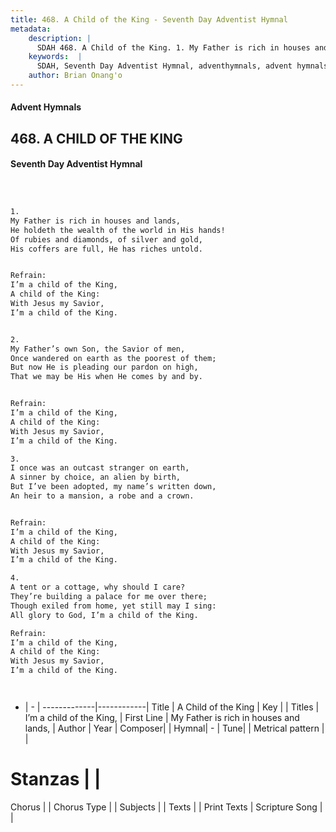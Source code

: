 ```yaml
---
title: 468. A Child of the King - Seventh Day Adventist Hymnal
metadata:
    description: |
      SDAH 468. A Child of the King. 1. My Father is rich in houses and lands, He holdeth the wealth of the world in His hands! Of rubies and diamonds, of silver and gold, His coffers are full, He has riches untold. 
    keywords:  |
      SDAH, Seventh Day Adventist Hymnal, adventhymnals, advent hymnals, A Child of the King, My Father is rich in houses and lands, ,I’m a child of the King,
    author: Brian Onang'o
---
```


#### Advent Hymnals
## 468. A CHILD OF THE KING
#### Seventh Day Adventist Hymnal

```txt



1.
My Father is rich in houses and lands,
He holdeth the wealth of the world in His hands!
Of rubies and diamonds, of silver and gold,
His coffers are full, He has riches untold.


Refrain:
I’m a child of the King,
A child of the King:
With Jesus my Savior,
I’m a child of the King.


2.
My Father’s own Son, the Savior of men,
Once wandered on earth as the poorest of them;
But now He is pleading our pardon on high,
That we may be His when He comes by and by.


Refrain:
I’m a child of the King,
A child of the King:
With Jesus my Savior,
I’m a child of the King.

3.
I once was an outcast stranger on earth,
A sinner by choice, an alien by birth,
But I’ve been adopted, my name’s written down,
An heir to a mansion, a robe and a crown.


Refrain:
I’m a child of the King,
A child of the King:
With Jesus my Savior,
I’m a child of the King.

4.
A tent or a cottage, why should I care?
They’re building a palace for me over there;
Though exiled from home, yet still may I sing:
All glory to God, I’m a child of the King.

Refrain:
I’m a child of the King,
A child of the King:
With Jesus my Savior,
I’m a child of the King.




```

- |   -  |
-------------|------------|
Title | A Child of the King |
Key |  |
Titles | I’m a child of the King, |
First Line | My Father is rich in houses and lands, |
Author | 
Year | 
Composer|  |
Hymnal|  - |
Tune|  |
Metrical pattern | |
# Stanzas |  |
Chorus |  |
Chorus Type |  |
Subjects |  |
Texts |  |
Print Texts | 
Scripture Song |  |
  
